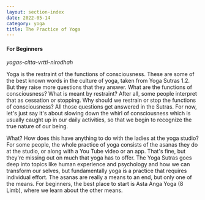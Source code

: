 ```yaml
---
layout: section-index
date: 2022-05-14
category: yoga
title: The Practice of Yoga
---
```

#### For Beginners
*yogas-citta-vrtti-nirodhah*

Yoga is the restraint of the functions of consciousness. These are some of the best known words in the culture of yoga, taken from Yoga Sutras 1.2. But they raise more questions that they answer. What are the functions of consciousness? What is meant by restraint? After all, some people interpret that as cessation or stopping. Why should we restrain or stop the functions of consciousness? All those questions get answered in the Sutras. For now, let's just say it's about slowing down the whirl of consciousness which is usually caught up in our daily activities, so that we begin to recognize the true nature of our being.

What? How does this have anything to do with the ladies at the yoga studio? For some people, the whole practice of yoga consists of the asanas they do at the studio, or along with a You Tube video or an app. That's fine, but they're missing out on much that yoga has to offer. The Yoga Sutras goes deep into topics like human experience and psychology and how we can transform our selves, but fundamentally yoga is a practice that requires individual effort. The asanas are really a means to an end, but only one of the means. For beginners, the best place to start is Asta Anga Yoga (8 Limb), where we learn about the other means.